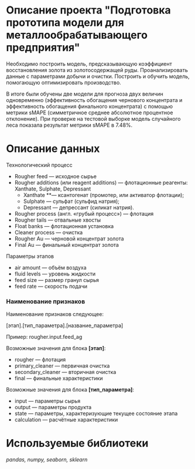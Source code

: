 # Описание проекта "Подготовка прототипа модели для металлообрабатывающего предприятия"

Необходимо построить модель, предсказывающую коэффициент восстановления золота из золотосодержащей руды. Проанализировать данные с параметрами добычи и очистки.
Построить и обучить модель, помогающую оптимизировать производство.

В итоге были обучены две модели для прогноза двух величин одновременно (эффективность обогащения чернового концентрата и эффективность обогащения финального концентрата) с помощью метрики sMAPE (симметричное среднее абсолютное процентное отклонение). При проверке на тестовой выборке модель случайного леса показала результат метрики sMAPE в 7.48%.

# Описание данных
Технологический процесс
* Rougher feed — исходное сырье
* Rougher additions (или reagent additions) — флотационные реагенты: Xanthate, Sulphate, Depressant
    * Xanthate **— ксантогенат (промотер, или активатор флотации);
    * Sulphate — сульфат (сульфид натрия);
    * Depressant — депрессант (силикат натрия).
* Rougher process (англ. «грубый процесс») — флотация
* Rougher tails — отвальные хвосты
* Float banks — флотационная установка
* Cleaner process — очистка
* Rougher Au — черновой концентрат золота
* Final Au — финальный концентрат золота

Параметры этапов
* air amount — объём воздуха
* fluid levels — уровень жидкости
* feed size — размер гранул сырья
* feed rate — скорость подачи

### Наименование признаков

Наименование признаков следующее:

[этап].[тип_параметра].[название_параметра]

Пример: rougher.input.feed_ag

Возможные значения для блока **[этап]**:

* rougher — флотация
* primary_cleaner — первичная очистка
* secondary_cleaner — вторичная очистка
* final — финальные характеристики

Возможные значения для блока **[тип_параметра]**:
* input — параметры сырья
* output — параметры продукта
* state — параметры, характеризующие текущее состояние этапа
* calculation — расчётные характеристики

# Используемые библиотеки
*pandas, numpy, seaborn, sklearn*
